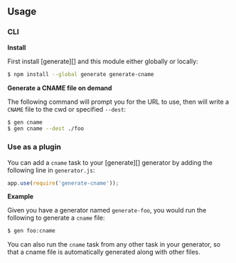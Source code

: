 ## Usage

### CLI

**Install**

First install [generate][] and this module either globally or locally:

```sh
$ npm install --global generate generate-cname
```

**Generate a CNAME file on demand**

The following command will prompt you for the URL to use, then will write a `CNAME` file to the cwd or specified `--dest`:

```sh
$ gen cname 
$ gen cname --dest ./foo
```

### Use as a plugin

You can add a `cname` task to your [generate][] generator by adding the following line in `generator.js`:

```js
app.use(require('generate-cname'));
```

**Example**

Given you have a generator named `generate-foo`, you would run the following to generate a `cname` file:

```sh
$ gen foo:cname
```

You can also run the `cname` task from any other task in your generator, so that a cname file is automatically generated along with other files.
